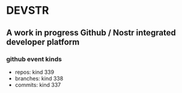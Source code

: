 # DEVSTR

## A work in progress Github / Nostr integrated developer platform

### github event kinds

- repos: kind 339
- branches: kind 338
- commits: kind 337
